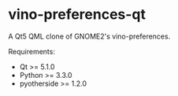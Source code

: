 vino-preferences-qt
===================

A Qt5 QML clone of GNOME2's vino-preferences.

Requirements:
  * Qt >= 5.1.0
  * Python >= 3.3.0
  * pyotherside >= 1.2.0
